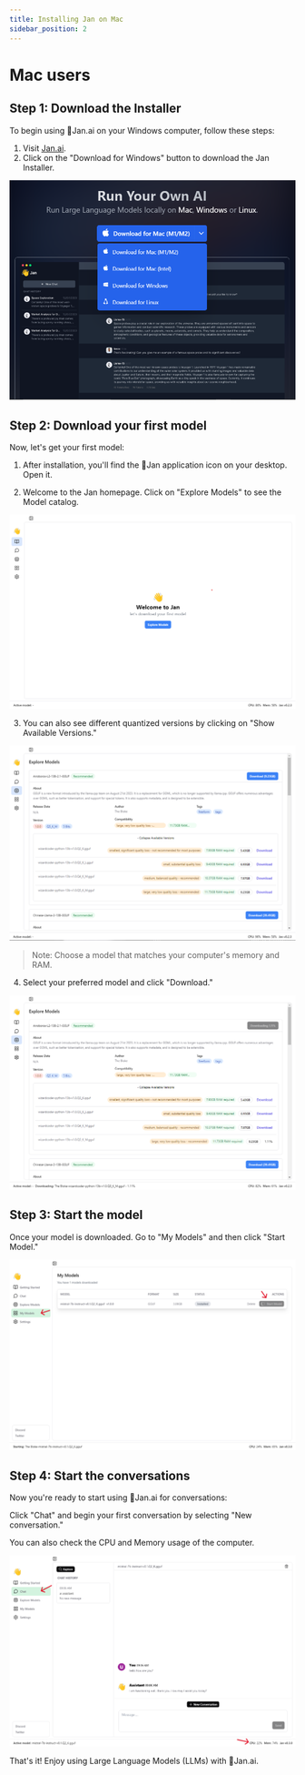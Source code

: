 ```yaml
---
title: Installing Jan on Mac
sidebar_position: 2
---
```


# Mac users
## Step 1: Download the Installer
To begin using 👋Jan.ai on your Windows computer, follow these steps:

1. Visit [Jan.ai](https://jan.ai/).
2. Click on the "Download for Windows" button to download the Jan Installer.

![Jan Installer](img/jan-download.png)

## Step 2: Download your first model
Now, let's get your first model:

1. After installation, you'll find the 👋Jan application icon on your desktop. Open it.

2. Welcome to the Jan homepage. Click on "Explore Models" to see the Model catalog.

![Explore models](img/explore-model.png)

3. You can also see different quantized versions by clicking on "Show Available Versions."

![Model versions](img/model-version.png)

> Note: Choose a model that matches your computer's memory and RAM.

4. Select your preferred model and click "Download."

![Downloading](img/downloading.PNG)

## Step 3: Start the model
Once your model is downloaded. Go to "My Models" and then click "Start Model."

![Start model](img/start-model.PNG)

## Step 4: Start the conversations
Now you're ready to start using 👋Jan.ai for conversations:

Click "Chat" and begin your first conversation by selecting "New conversation."

You can also check the CPU and Memory usage of the computer.

![Chat](img/chat.PNG)

That's it! Enjoy using Large Language Models (LLMs) with 👋Jan.ai.
